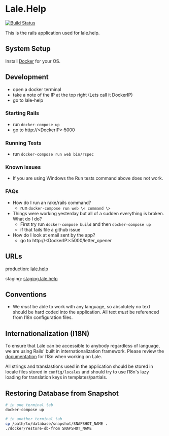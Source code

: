 # Lale.Help

[![Build Status](https://travis-ci.org/lale-help/lale-help.svg?branch=master)](https://travis-ci.org/lale-help/lale-help)

This is the rails application used for lale.help.

## System Setup
Install [Docker](http://www.docker.com/) for your OS.

## Development
  * open a docker terminal
  * take a note of the IP at the top right (Lets call it DockerIP)
  * go to lale-help

### Starting Rails
  * run `docker-compose up`
  * go to http://\<DockerIP\>:5000

### Running Tests
  * run `docker-compose run web bin/rspec`

### Known issues
  * If you are using Windows the Run tests command above does not work.

### FAQs
  * How do I run an rake/rails command?
    * run `docker-compose run web \< command \>`
  * Things were working yesterday but all of a sudden everything is broken. What do I do?
    * First try run `docker-compose build` and then `docker-compose up`
    * if that fails file a github issue
  * How do I look at email sent by the app?
    * go to http://\<DockerIP\>:5000/letter_opener

## URLs

  production: [lale.help](https://lale.help)

  staging: [staging.lale.help](https://staging.lale.help)

## Conventions

- We *must* be able to work with any language, so absolutely no text should be hard coded into the application. All text *must* be
referenced from I18n configuration files.



## Internationalization (I18N)

To ensure that Lale can be accessible to anybody regardless of language, we are using Rails' built in
internationalization framework. Please review the [documentation](http://guides.rubyonrails.org/i18n.html) for I18n
when working on Lale.

All strings and translastions used in the application should be stored in locale files stored in `config/locales` and should
try to use I18n's lazy loading for translation keys in templates/partials.

## Restoring Database from Snapshot

``` sh
# in one terminal tab
docker-compose up

# in another terminal tab
cp /path/to/database/snapshot/SNAPSHOT_NAME .
./docker/restore-db-from SNAPSHOT_NAME
```